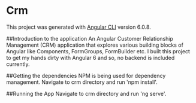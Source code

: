 # Crm

This project was generated with [Angular CLI](https://github.com/angular/angular-cli) version 6.0.8.

##Introduction to the application
An Angular Customer Relationship Management (CRM) application that explores various building blocks of Angular like Components, FormGroups, FormBuilder etc. I built this project to get my hands dirty with Angular 6 and so, no backend is included currently.

##Getting the dependencies
NPM is being used for dependency management. Navigate to crm directory and run 'npm install'.

##Running the App
Navigate to crm directory and run 'ng serve'.
